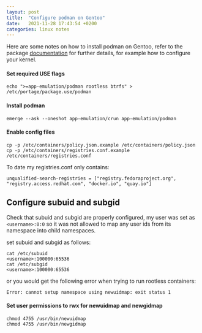 ```yaml
---
layout: post
title:  "Configure podman on Gentoo"
date:   2021-11-28 17:43:54 +0200
categories: linux notes
---
```


Here are some notes on how to install podman on Gentoo, refer to the package [documentation](https://wiki.gentoo.org/wiki/Podman) for further details, for example how to configure your kernel.

#### Set required USE flags

```
echo ">=app-emulation/podman rootless btrfs" > /etc/portage/package.use/podman
```

#### Install podman

```
emerge --ask --oneshot app-emulation/crun app-emulation/podman
```

#### Enable config files

```
cp -p /etc/containers/policy.json.example /etc/containers/policy.json
cp -p /etc/containers/registries.conf.example /etc/containers/registries.conf
```

To date my registries.conf only contains:

```
unqualified-search-registries = ["registry.fedoraproject.org", "registry.access.redhat.com", "docker.io", "quay.io"]
```

## Configure subuid and subgid

Check that subuid and subgid are properly configured, my user was set as ```<username>:0:0``` so it was not allowed to map any user ids from its namespace into child namespaces.

set subuid and subgid as follows:

```
cat /etc/subuid
<username>:100000:65536
cat /etc/subgid
<username>:100000:65536
```

or you would get the following error when trying to run rootless containers:

```
Error: cannot setup namespace using newuidmap: exit status 1
```

#### Set user permissions to rwx for newuidmap and newgidmap

```
chmod 4755 /usr/bin/newuidmap
chmod 4755 /usr/bin/newgidmap
```
